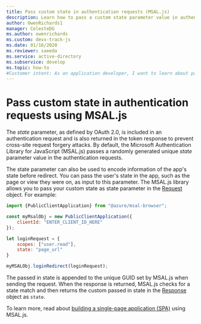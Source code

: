 ```yaml
---
title: Pass custom state in authentication requests (MSAL.js)
description: Learn how to pass a custom state parameter value in authentication request using the Microsoft Authentication Library for JavaScript (MSAL.js).
author: OwenRichards1
manager: CelesteDG
ms.author: owenrichards
ms.custom: devx-track-js
ms.date: 01/16/2020
ms.reviewer: saeeda
ms.service: active-directory
ms.subservice: develop
ms.topic: how-to
#Customer intent: As an application developer, I want to learn about passing custom state in authentication requests so I can create more robust applications.
---
```


# Pass custom state in authentication requests using MSAL.js

The *state* parameter, as defined by OAuth 2.0, is included in an authentication request and is also returned in the token response to prevent cross-site request forgery attacks. By default, the Microsoft Authentication Library for JavaScript (MSAL.js) passes a randomly generated unique *state* parameter value in the authentication requests.

The state parameter can also be used to encode information of the app's state before redirect. You can pass the user's state in the app, such as the page or view they were on, as input to this parameter. The MSAL.js library allows you to pass your custom state as state parameter in the [Request](https://azuread.github.io/microsoft-authentication-library-for-js/ref/modules/_azure_msal_browser.html#redirectrequest) object. For example:

```javascript
import {PublicClientApplication} from "@azure/msal-browser";

const myMsalObj = new PublicClientApplication({
    clientId: "ENTER_CLIENT_ID_HERE"
});

let loginRequest = {
    scopes: ["user.read"],
    state: "page_url"
}

myMSALObj.loginRedirect(loginRequest);
```

The passed in state is appended to the unique GUID set by MSAL.js when sending the request. When the response is returned, MSAL.js checks for a state match and then returns the custom passed in state in the [Response](https://azuread.github.io/microsoft-authentication-library-for-js/ref/modules/_azure_msal_common.html#authenticationresult) object as `state`.

To learn more, read about [building a single-page application (SPA)](scenario-spa-overview.md) using MSAL.js.